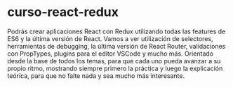 # curso-react-redux
Podrás crear aplicaciones React con Redux utilizando todas las features de ES6 y la última versión de React. Vamos a ver utilización de selectores, herramientas de debugging, la última versión de React Router, validaciones con PropTypes, plugins para el editor VSCode y mucho más. Orientado desde la base de todos los temas, para que cada uno pueda avanzar a su propio ritmo, mostrando siempre primero la práctica y luego la explicación teórica, para que no falte nada y sea mucho más interesante.
